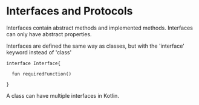 # Interfaces and Protocols


Interfaces contain abstract methods and implemented methods. Interfaces can only have abstract properties.


Interfaces are defined the same way as classes, but with the 'interface' keyword instead of 'class'


```
interface Interface{

  fun requiredFunction()

}
```


A class can have multiple interfaces in Kotlin. 

